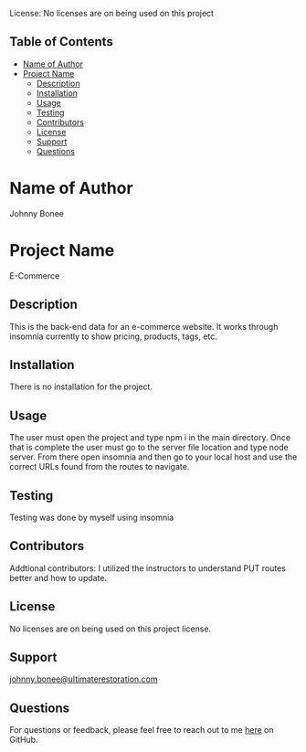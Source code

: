 
  License: No licenses are on being used on this project</br>
  
  ## Table of Contents
- [Name of Author](#name-of-author)
- [Project Name](#project-name)
  - [Description](#description)
  - [Installation](#installation)
  - [Usage](#usage)
  - [Testing](#testing)
  - [Contributors](#contributors)
  - [License](#license)
  - [Support](#support)
  - [Questions](#questions)

# Name of Author

Johnny Bonee

# Project Name

E-Commerce

## Description

This is the back-end data for an e-commerce website. It works through insomnia currently to show pricing, products, tags, etc.

## Installation

There is no installation for the project.

## Usage

The user must open the project and type npm i in the main directory. Once that is complete the user must go to the server file location and type node server. From there open insomnia and then go to your local host and use the correct URLs found from the routes to navigate.

## Testing

Testing was done by myself using insomnia

## Contributors

Addtional contributors: I utilized the instructors to understand PUT routes better and how to update.

## License

No licenses are on being used on this project license.

## Support

johnny.bonee@ultimaterestoration.com

## Questions

For questions or feedback, please feel free to reach out to me <a href="https://github.com/Jbonee90">here</a> on GitHub.
  